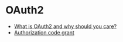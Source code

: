 # OAuth2

- [What is OAuth2 and why should you care?](https://github.com/KiraDiShira/OAuth2/blob/master/FirstSteps/README.md#what-is-oauth-2-and-why-should-you-care)
- [Authorization code grant](https://github.com/KiraDiShira/OAuth2/blob/master/OAuthDance/Readme.md#authorization-code-grant)
